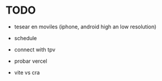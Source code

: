 # TODO

- tesear en moviles (iphone, android high an low resolution)
- schedule
- connect with tpv
- probar vercel

- vite vs cra
